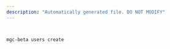 ```yaml
---
description: "Automatically generated file. DO NOT MODIFY"
---
```


```bash


mgc-beta users create

```